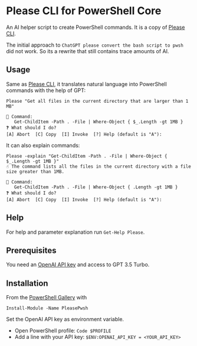# Please CLI for PowerShell Core

An AI helper script to create PowerShell commands. It is a copy of [Please CLI](https://github.com/TNG/please-cli/).

The initial approach to `ChatGPT please convert the bash script to pwsh` did not work. So its a rewrite that still contains trace amounts of AI.

## Usage

Same as [Please CLI](https://github.com/TNG/please-cli/), it translates natural language into PowerShell commands with the help of GPT:

```
Please "Get all files in the current directory that are larger than 1 MB"

🔣 Command:
   Get-ChildItem -Path . -File | Where-Object { $_.Length -gt 1MB }
❓ What should I do?
[A] Abort  [C] Copy  [I] Invoke  [?] Help (default is "A"):
```

It can also explain commands:

```
Please -explain "Get-ChildItem -Path . -File | Where-Object { $_.Length -gt 1MB }"
☝ The command lists all the files in the current directory with a file size greater than 1MB.

🔣 Command:
   Get-ChildItem -Path . -File | Where-Object { .Length -gt 1MB }
❓ What should I do?
[A] Abort  [C] Copy  [I] Invoke  [?] Help (default is "A"):
```

## Help
For help and parameter explanation run `Get-Help Please`.

## Prerequisites

You need an [OpenAI API key](https://platform.openai.com/account/api-keys) and access to GPT 3.5 Turbo.

## Installation

From the [PowerShell Gallery](https://www.powershellgallery.com/packages/PleasePwsh) with
```
Install-Module -Name PleasePwsh
```

Set the OpenAI API key as environment variable.
- Open PowerShell profile: `Code $PROFILE`
- Add a line with your API key: `$ENV:OPENAI_API_KEY = <YOUR_API_KEY>`
